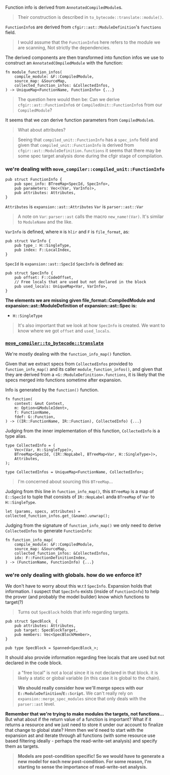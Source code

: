 Function info is derived from `AnnotatedCompiledModule`s. 

> Their construction is described in `to_bytecode::translate::module()`. 

`FunctionInfo`s are derived from `cfgir::ast::ModuleDefinition`'s `functions` field.

> I would assume that the `FunctionInfo`s here refers to the module we are scanning, Not strictly the dependencies.

The derived components are then transformed into function infos we use to construct an `AnnotatedCOmpiledModule` with the function:
```
fn module_function_infos(
	compile_module: &F::CompiledModule,
	source_map: &SourceMap,
	collected_function_infos: &CollectedInfos,
) -> UniqueMap<FunctionName, FunctionInfo> {...}
```

> The question here would then be: Can we derive `cfgir::ast::FunctionInfo`s or `CompiledUnit::FunctionInfo`s  from our `CompiledModule`?

It seems that we *can* derive function parameters from `CompiledModule`s.

> What about attributes?

> Seeing that `compiled_unit::FunctionInfo` has a `spec_info` field and given that `compiled_unit::FunctionInfo` is derived from `cfgir::ast::ModuleDefinition.functions` it seems that there may be some spec target analysis done during the cfgir stage of compilation.

### we're dealing with `move_compiler::compiled_unit::FunctionInfo`
```
pub struct FunctionInfo {
	pub spec_info: BTreeMap<SpecId, SpecInfo>,
	pub parameters: Vec<(Var, VarInfo)>,
	pub attributes: Attributes,
}
```

`Attributes` is `expansion::ast::Attributes`
`Var` is `parser::ast::Var`

> A note on `Var`: `parser::ast` calls the macro `new_name!(Var)`. It's similar to `ModuleName` and the like.

`VarInfo` is defined, where `H` is `hlir` and `F` is `file_format`, as:
```
pub struct VarInfo {
	pub type_: H::SingleType,
	pub index: F::LocalIndex,
}
```
`SpecId` is `expansion::ast::SpecId`
`SpecInfo` is defined as:
```
pub struct SpecInfo {
	pub offset: F::CodeOffset,
	// Free locals that are used but not declared in the block
	pub used_locals: UniqueMap<Var, VarInfo>,
}
```

**The elements we are missing given file_format::CompiledModule and expansion::ast::ModuleDefinition of expansion::ast::Spec is:**
- `H::SingleType`

> It's also important that we look at how `SpecInfo` is created. We want to know where we got `offset` and `used_locals`.

### [`move_compiler::to_bytecode::translate`](https://github.com/move-language/move/blob/81d19fce20d73675b7ac129abe6b6797513cc8d0/language/move-compiler/src/to_bytecode/translate.rs)

We're mostly dealing with the `function_info_map()` function.

Given that we extract specs from `CollectedInfos` provided to `function_info_map()` and its caller `module_function_infos()`, and given that they are derived from a `<G::ModuleDefinition>.functions`, it is likely that the specs merged into functions sometime after expansion.

Info is generated by the `function()` function.

```
fn function(
	context: &mut Context,
	m: Option<&ModuleIdent>,
	f: FunctionName,
	fdef: G::Function,
) -> ((IR::FunctionName, IR::Function), CollectedInfo) {...}
```

Judging from the inner implementation of this function, `CollectedInfo` is a type alias.

```
type CollectedInfo = (
	Vec<(Var, H::SingleType)>,
	BTreeMap<SpecId, (IR::NopLabel, BTreeMap<Var, H::SingleType>)>,
	Attributes,
);

type CollectedInfos = UniqueMap<FunctionName, CollectedInfo>;
```

> I'm concerned about sourcing this `BTreeMap`...

Judging from this line in `function_info_map()`, this `BTreeMap` is a map of `E::SpecId` to tuple that consists of `IR::NopLabel` anda `BTreeMap` of `Var` to `H::SingleType`.
```
let (params, specs, attributes) = collected_function_infos.get_(&name).unwrap();
```

Judging from the signature of `function_info_map()` we only need to derive `CollectedInfos` to generate `FunctionInfo`:
```
fn function_info_map(
	compile_module: &F::CompiledModule,
	source_map: &SourceMap,
	collected_function_infos: &CollectedInfos,
	idx: F::FunctionDefinitionIndex,
) -> (FunctionName, FunctionInfo) {...}
```

### we're only dealing with globals. how do we enforce it?
We don't have to worry about this w.r.t `SpecInfo`. Expansion holds that information. I suspect that `SpecInfo` exists (inside of `FunctionInfo`) to help the prover (and probably the model builder) know which functions to target(?)

> Turns out `SpecBlock` holds that info regarding targets. 

```
pub struct SpecBlock_ {
	pub attributes: Attributes,
	pub target: SpecBlockTarget,
	pub members: Vec<SpecBlockMember>,
}

pub type SpecBlock = Spanned<SpecBlock_>;
```

It should also provide information regarding free locals that are used but not declared in the code block.

> a "free local" is not a local since it is not declared in that block. it is likely a static or global variable (in this case it is global to the chain).

> **We should really consider how we'll merge specs with our `E::ModuleDefinition`/`E::Script`.** We can't really rely on `expansion::merge_spec_modules` since that only deals with the `parser::ast` level.

**Remember that we're trying to make modules the targets, not functions...**
But what about if the return value of a function is important? What if it returns a resource and we just need to store it under our account to finalize that change to global state?
Hmm then we'd need to start with the expansion ast and iterate through all functions (with some resource use based filtering ideally - perhaps the read-write-set analysis) and specify them as targets.

> **Models are post-condition specific! So we would have to generate a new model for each new post-condition. For some reason, I'm starting to sense the importance of read-write-set analysis.**

